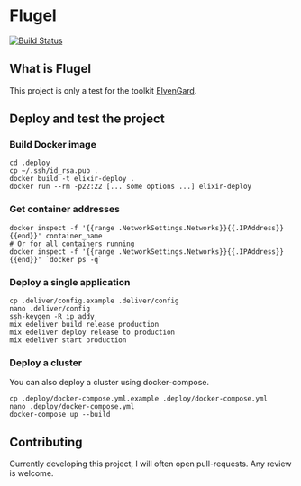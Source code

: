 # Flugel

[![Build Status](https://travis-ci.com/ImNotAVirus/Flugel-NostaleEmu.svg?branch=master)](https://travis-ci.com/ImNotAVirus/Flugel-NostaleEmu)

## What is Flugel

This project is only a test for the toolkit [ElvenGard](https://github.com/ImNotAVirus/ElvenGard_V2).

## Deploy and test the project

### Build Docker image

    cd .deploy
    cp ~/.ssh/id_rsa.pub .
    docker build -t elixir-deploy .
    docker run --rm -p22:22 [... some options ...] elixir-deploy

### Get container addresses

    docker inspect -f '{{range .NetworkSettings.Networks}}{{.IPAddress}}{{end}}' container_name
    # Or for all containers running
    docker inspect -f '{{range .NetworkSettings.Networks}}{{.IPAddress}}{{end}}' `docker ps -q`

### Deploy a single application

    cp .deliver/config.example .deliver/config
    nano .deliver/config
    ssh-keygen -R ip_addy
    mix edeliver build release production
    mix edeliver deploy release to production
    mix edeliver start production

### Deploy a cluster

You can also deploy a cluster using docker-compose.

    cp .deploy/docker-compose.yml.example .deploy/docker-compose.yml
    nano .deploy/docker-compose.yml
    docker-compose up --build

## Contributing

Currently developing this project, I will often open pull-requests. Any review is welcome.

